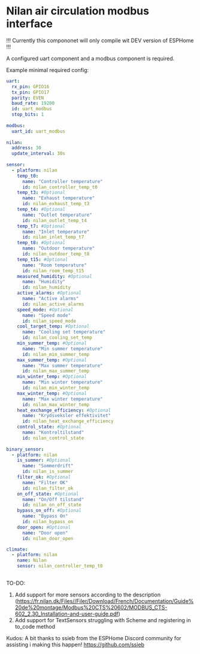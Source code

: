 # Nilan air circulation modbus interface

!!! Currently this compononet will only compile wit DEV version of ESPHome !!!

A configured uart component and a modbus component is required.

Example minimal required config:
```yaml
uart:
  rx_pin: GPIO16
  tx_pin: GPIO17
  parity: EVEN
  baud_rate: 19200
  id: uart_modbus
  stop_bits: 1
  
modbus:
  uart_id: uart_modbus
 
nilan:
  address: 30
  update_interval: 30s
 
sensor:
  - platform: nilan
    temp_t0:
      name: "Controller temperature"
      id: nilan_controller_temp_t0
    temp_t3: #Optional
      name: "Exhaust temperature"
      id: nilan_exhaust_temp_t3
    temp_t4: #Optional
      name: "Outlet temperature"
      id: nilan_outlet_temp_t4
    temp_t7: #Optional
      name: "Inlet temperature"
      id: nilan_inlet_temp_t7
    temp_t8: #Optional
      name: "Outdoor temperature"
      id: nilan_outdoor_temp_t8
    temp_t15: #Optional
      name: "Room temperature"
      id: nilan_room_temp_t15
    measured_humidity: #Optional
      name: "Humidity"
      id: nilan_humidity
    active_alarms: #Optional
      name: "Active alarms"
      id: nilan_active_alarms
    speed_mode: #Optional
      name: "Speed mode"
      id: nilan_speed_mode
    cool_target_temp: #Optional
      name: "Cooling set temperature"
      id: nilan_cooling_set_temp
    min_summer_temp: #Optional
      name: "Min summer temperature"
      id: nilan_min_summer_temp
    max_summer_temp: #Optional
      name: "Max summer temperature"
      id: nilan_max_summer_temp
    min_winter_temp: #Optional
      name: "Min winter temperature"
      id: nilan_min_winter_temp
    max_winter_temp: #Optional
      name: "Max winter temperature"
      id: nilan_max_winter_temp
    heat_exchange_efficiency: #Optional
      name: "Krydsveksler effektivitet"
      id: nilan_heat_exchange_efficiency
    control_state: #Optional
      name: "Kontroltilstand"
      id: nilan_control_state
      
binary_sensor:
  - platform: nilan
    is_summer: #Optional
      name: "Sommerdrift"
      id: nilan_is_summer
    filter_ok: #Optional
      name: "Filter OK"
      id: nilan_filter_ok
    on_off_state: #Optional
      name: "On/Off tilstand"
      id: nilan_on_off_state
    bypass_on_off: #Optional
      name: "Bypass On"
      id: nilan_bypass_on
    door_open: #Optional
      name: "Door open"
      id: nilan_door_open

climate:
  - platform: nilan
    name: Nilan
    sensor: nilan_controller_temp_t0
    
```

TO-DO:
1. Add support for more sensors according to the description (https://fr.nilan.dk/Files//Filer/Download/French/Documentation/Guide%20de%20montage/Modbus%20CTS%20602/MODBUS_CTS-602_2.30_Installation-and-user-guide.pdf)
3. Add support for TextSensors struggling with Scheme and registering in to_code method

Kudos:
A bit thanks to ssieb from the ESPHome Discord community for assisting i making this happen! https://github.com/ssieb
